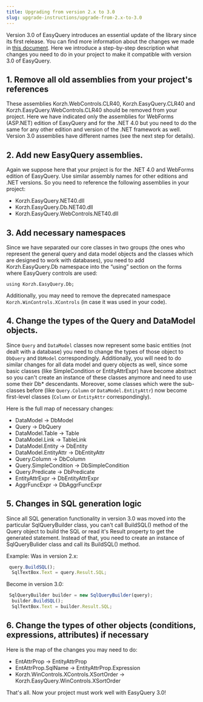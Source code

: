 ```yaml
---
title: Upgrading from version 2.x to 3.0
slug: upgrade-instructions/upgrade-from-2.x-to-3.0
---
```


Version 3.0 of EasyQuery introduces an essential update of the library since its first release. You can find more information about the changes we made in [this document](https://korzh.com/easyquery/release-notes/version-3.0.0). Here we introduce a step-by-step description what changes you need to do in your project to make it compatible with version 3.0 of EasyQuery.

## 1. Remove all old assemblies from your project's references

These assemblies Korzh.WebControls.CLR40, Korzh.EasyQuery.CLR40 and Korzh.EasyQuery.WebControls.CLR40 should be removed from your project. Here we have indicated only the assemblies for WebForms (ASP.NET) edition of EasyQuery and for the .NET 4.0 but you need to do the same for any other edition and version of the .NET framework as well. Version 3.0 assemblies have different names (see the next step for details).

## 2. Add new EasyQuery assemblies.

Again we suppose here that your project is for the .NET 4.0 and WebForms edition of EasyQuery. Use similar assembly names for other editions and .NET versions. So you need to reference the following assemblies in your project: 

- Korzh.EasyQuery.NET40.dll
- Korzh.EasyQuery.Db.NET40.dll
- Korzh.EasyQuery.WebControls.NET40.dll

## 3. Add necessary namespaces

Since we have separated our core classes in two groups (the ones who represent the general query and data model objects and the classes which are designed to work with databases), you need to add Korzh.EasyQuery.Db namespace into the “using” section on the forms where EasyQuery controls are used:

`using Korzh.EasyQuery.Db;`

Additionally, you may need to remove the deprecated namespace `Korzh.WinControls.XControls` (in case it was used in your code).

## 4. Change the types of the Query and DataModel objects.

Since `Query` and `DataModel` classes now represent some basic entities (not dealt with a database) you need to change the types of those object to `DbQuery` and `DbModel` correspondingly. Additionally, you will need to do similar changes for all data model and query objects as well, since some basic classes (like SimpleCondition or EntityAttrExpr) have become abstract so you can't create an instance of these classes anymore and need to use some their Db* descendants. Moreover, some classes which were the sub-classes before (like `Query.Column` or `DataModel.EntityAttr`) now become first-level classes (`Column` or `EntityAttr` correspondingly).

Here is the full map of necessary changes: 

- DataModel → DbModel
- Query → DbQuery
- DataModel.Table → Table
- DataModel.Link → TableLink
- DataModel.Entity → DbEntity
- DataModel.EntityAttr → DbEntityAttr
- Query.Column → DbColumn
- Query.SimpleCondition → DbSimpleCondition
- Query.Predicate → DbPredicate
- EntityAttrExpr → DbEntityAttrExpr
- AggrFuncExpr → DbAggrFuncExpr

## 5. Changes in SQL generation logic

Since all SQL generation functionality in version 3.0 was moved into the particular SqlQueryBuilder class, you can't call BuildSQL() method of the Query object to build the SQL or read it's Result property to get the generated statement. Instead of that, you need to create an instance of SqlQueryBulider class and call its BuildSQL() method.

Example:
Was in version 2.x: 
```js
 query.BuildSQL();
  SqlTextBox.Text = query.Result.SQL;
```
Become in version 3.0:
```js
 SqlQueryBuilder builder = new SqlQueryBuilder(query);
  builder.BuildSQL();
  SqlTextBox.Text = builder.Result.SQL;
```
## 6. Change the types of other objects (conditions, expressions, attributes) if necessary

Here is the map of the changes you may need to do:

  - EntAttrProp → EntityAttrProp
  - EntAttrProp.SqlName → EntityAttrProp.Expression
  - Korzh.WinControls.XControls.XSortOrder → Korzh.EasyQuery.WinControls.XSortOrder

That's all. Now your project must work well with EasyQuery 3.0!